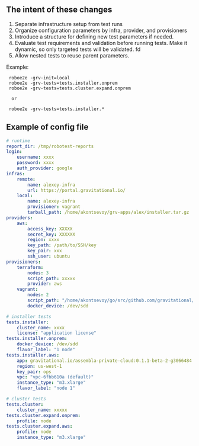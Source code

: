  
## The intent of these changes

1. Separate infrastructure setup from test runs
2. Organize configuration parameters by infra, provider, and provisioners
3. Introduce a structure for defining new test parameters if needed.
5. Evaluate test requirements and validation before running tests. Make it dynamic, so only targeted tests will be validated.
fd
6. Allow nested tests to reuse parent parameters.

Example:
```
 roboe2e -grv-init=local 
 roboe2e -grv-tests=tests.installer.onprem 
 roboe2e -grv-tests=tests.cluster.expand.onprem 

  or

 roboe2e -grv-tests=tests.installer.*
```


## Example of config file

```yaml
# runtime
report_dir: /tmp/robotest-reports
login:
    username: xxxx
    password: xxxx
    auth_provider: google
infras:
    remote:        
        name: alexey-infra
        url: https://portal.gravitational.io/
    local:
        name: alexey-infra
        provisioner: vagrant
        tarball_path: /home/akontsevoy/grv-apps/alex/installer.tar.gz
providers:
    aws:
        access_key: XXXXX
        secret_key: XXXXXX
        region: xxxx
        key_path: /path/to/SSH/key
        key_pair: xxx
        ssh_user: ubuntu
provisioners:
    terraform:      
        nodes: 3
        script_path: xxxxx        
        provider: aws        
    vagrant:                
        nodes: 2    
        script_path: "/home/akontsevoy/go/src/github.com/gravitational/robotest/assets/vagrant/Vagrantfile"                
        docker_device: /dev/sdd

# installer tests
tests.installer:
    cluster_name: xxxx  
    license: "application license"            
tests.installer.onprem:        
    docker_device: /dev/sdd
    flavor_label: "1 node"    
tests.installer.aws:    
    app: gravitational.io/assembla-private-cloud:0.1.1-beta-2-g3066484            
    region: us-west-1
    key_pair: ops
    vpc: "vpc-6fbb610a (default)"    
    instance_type: "m3.xlarge"
    flavor_label: "node 1"    

# cluster tests
tests.cluster:      
    cluster_name: xxxxx 
tests.cluster.expand.onprem:        
    profile: node    
tests.cluster.expand.aws:        
    profile: node
    instance_type: "m3.xlarge"        
```